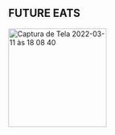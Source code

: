 ## FUTURE EATS

<img width="195" alt="Captura de Tela 2022-03-11 às 18 08 40" src="https://user-images.githubusercontent.com/84419088/157966937-2a1da2f7-32a4-4288-a6fe-5f6dd581f20c.png">

